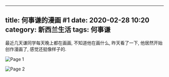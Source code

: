 ----
title: 何事谦的漫画 #1
date: 2020-02-28 10:20
category: 新西兰生活
tags:   何事谦
----

最近几天谦同学每天晚上都在画画, 不知道他在画什么, 昨天看了一下, 他居然开始创作漫画了, 感觉还挺像样子的. 

![Page 1](/uploads/2020/page1.jpg)

![Page 2](/uploads/2020/page2.jpg)

